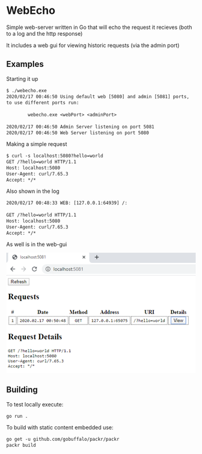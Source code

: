 # WebEcho 
Simple web-server written in Go that will echo the request it recieves (both to a log and the http response)

It includes a web gui for viewing historic requests (via the admin port)

<!-- testing -->

## Examples
Starting it up
```
$ ./webecho.exe
2020/02/17 00:46:50 Using default web [5080] and admin [5081] ports, to use different ports run:

        webecho.exe <webPort> <adminPort>

2020/02/17 00:46:50 Admin Server listening on port 5081
2020/02/17 00:46:50 Web Server listening on port 5080
```

Making a simple request
```
$ curl -s localhost:5080?hello=world
GET /?hello=world HTTP/1.1
Host: localhost:5080
User-Agent: curl/7.65.3
Accept: */*
```

Also shown in the log
```
2020/02/17 00:48:33 WEB: [127.0.0.1:64939] /:

GET /?hello=world HTTP/1.1
Host: localhost:5080
User-Agent: curl/7.65.3
Accept: */*
```

As well is in the web-gui

![](adminui.png)

## Building
To test locally execute:

```
go run .
```

To build with static content embedded use:
```
go get -u github.com/gobuffalo/packr/packr
packr build
```
